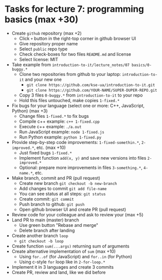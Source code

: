 # Tasks for lecture 7: programming basics (max +30)

- Create `github` repository (max +2)
  - Click `+` button in the right-top corner in github browser UI
  - Give repository proper name
  - Select `public` repo type
  - Check check-boxes for two files `README.md` and license
  - Select license: MIT
- Take example from `introduction-to-it/lecture_notes/07 basics/0-buggy.*`
  - Clone two repositories from github to your laptop: `introduction-to-it` and your new one
    - `git clone https://github.com/kse-ua/introduction-to-it.git`
    - `git clone https://github.com/YOUR-NAME/SUPER-DUPER-REPO.git`
  - Copy 3 files `0-buggy.*` from `introduction-to-it` to your repo
  - Hold this files untouched, make copies `1-fixed.*`
- Fix bugs for your language (select one or more: C++, JavaScript, Python) (max +3)
  - Change files `1-fixed.*` to fix bugs
  - Compile c++ example: `c++ 1-fixed.cpp`
  - Execute c++ example: `./a.out`
  - Run JavaScript example: `node 1-fixed.js`
  - Run Python example: `python 1-fixed.py`
- Provide step-by-step code improvements: `1-fixed-somethin.*`, `2-improved.*`, etc. (max +10)
  - Just fixed bugs `1-fixed.*`
  - Implement function `add(x, y)` and save new versions into files `2-improved.*`
  - Optional: prepare more improvements in files `3-something.*`, `4-name.*`, etc.
- Make branch, commit and PR (pull request)
  - Create new branch `git checkout -b new-branch`
  - Add changes to commit `git add file-name`
  - You can see status at all steps: `git status`
  - Create commit: `git commit`
  - Push branch to github: `git push`
  - Open github browser UI and create PR (pull request)
- Review code for your colleague and ask to review your (max +5)
- Land PR to main (master) branch
  - Use green button "Rebase and merge"
  - Delete branch after landing
- Create another branch `loop`
  - `git checkout -b loop`
- Create function `sum(...args)` returning sum of arguments
- Create alternative implementation of `sum` (max +10)
  - Using `for..of` (for JavaScript) and `for..in` (for Python)
  - Using c-style `for` loop like in `2-for-loop.*`
- Implement it in 3 languages and create 3 commits
- Create PR, review and land, like we did before
